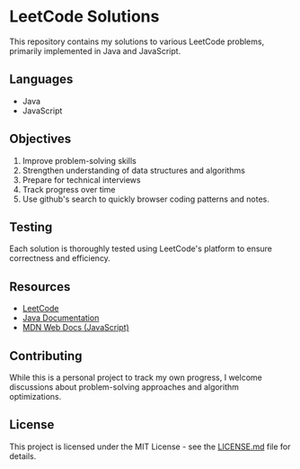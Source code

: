 # LeetCode Solutions

This repository contains my solutions to various LeetCode problems, primarily implemented in Java and JavaScript.


## Languages

- Java
- JavaScript

## Objectives

1. Improve problem-solving skills
2. Strengthen understanding of data structures and algorithms
3. Prepare for technical interviews
4. Track progress over time
5. Use github's search to quickly browser coding patterns and notes.

## Testing

Each solution is thoroughly tested using LeetCode's platform to ensure correctness and efficiency.

## Resources

- [LeetCode](https://leetcode.com/)
- [Java Documentation](https://docs.oracle.com/en/java/)
- [MDN Web Docs (JavaScript)](https://developer.mozilla.org/en-US/docs/Web/JavaScript)

## Contributing

While this is a personal project to track my own progress, I welcome discussions about problem-solving approaches and algorithm optimizations.

## License

This project is licensed under the MIT License - see the [LICENSE.md](LICENSE.md) file for details.
